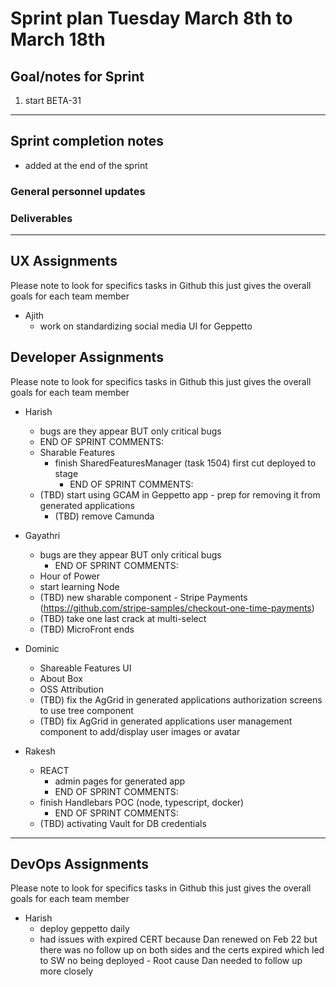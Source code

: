 # Sprint plan Tuesday March 8th to March 18th

## Goal/notes for Sprint

1. start BETA-31

---

## Sprint completion notes

- added at the end of the sprint

### General personnel updates


### Deliverables

---

## UX Assignments

Please note to look for specifics tasks in Github this just gives the overall goals for each team member

- Ajith
  - work on standardizing social media UI for Geppetto

## Developer Assignments

Please note to look for specifics tasks in Github this just gives the overall goals for each team member

- Harish
  - bugs are they appear BUT only critical bugs
   - END OF SPRINT COMMENTS: 
  - Sharable Features
    - finish SharedFeaturesManager (task 1504) first cut deployed to stage
      - END OF SPRINT COMMENTS:
  - (TBD) start using GCAM in Geppetto app - prep for removing it from generated applications
    - (TBD) remove Camunda

- Gayathri
  - bugs are they appear BUT only critical bugs
    - END OF SPRINT COMMENTS: 
   - Hour of Power
    - start learning Node
  - (TBD) new sharable component - Stripe Payments (https://github.com/stripe-samples/checkout-one-time-payments)
  - (TBD) take one last crack at multi-select
  - (TBD) MicroFront ends

- Dominic
  - Shareable Features UI
  - About Box
  - OSS Attribution
  - (TBD) fix the AgGrid in generated applications authorization screens to use tree component
  - (TBD) fix AgGrid in generated applications user management component to add/display user images or avatar

- Rakesh
  - REACT
    - admin pages for generated app
    - END OF SPRINT COMMENTS:
  - finish Handlebars POC (node, typescript, docker)
    - END OF SPRINT COMMENTS:
  - (TBD) activating Vault for DB credentials

---

## DevOps Assignments

Please note to look for specifics tasks in Github this just gives the overall goals for each team member

- Harish
  - deploy geppetto daily
  - had issues with expired CERT because Dan renewed on Feb 22 but there was no follow up on both sides and the certs expired which led to SW no being deployed - Root cause Dan needed to follow up more closely